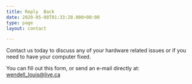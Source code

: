 ```yaml
---
title: Reply  Back
date: 2020-05-08T01:33:28.000+00:00
type: page
layout: contact

---
```

Contact us today to discuss any of your hardware related issues or if you need to have your computer fixed.

You can fill out this form, or send an e-mail directly at: wendell_louis@live.ca